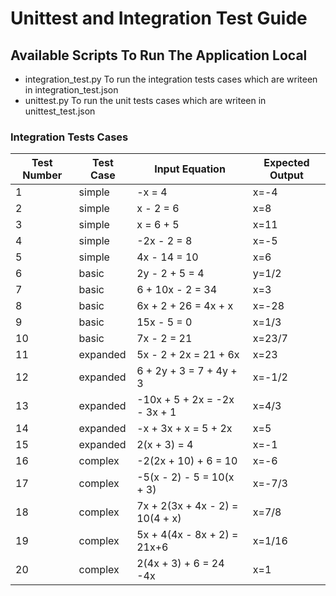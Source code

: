 # Unittest and Integration Test Guide

## Available Scripts To Run The Application Local

* integration_test.py
    To run the integration tests cases which are writeen in integration_test.json
* unittest.py
    To run the unit tests cases which are writeen in unittest_test.json


<!-- # How tests are implemented? -->

<!-- ## Unit Tests  -->




<!-- ## How to run tests? -->


<!-- # Tests Samples Results -->

<!-- ### Unit Tests -->
<!-- 
|Test Number   	| Test Case  	|  Input 	| Expected Output  	|  Results 	|
|---	|---	|---	|---	|---	|
|  1 	| simple 	| 2x + 4 = 10  	| x = 0  	| fail  	|
|  2 	| simple 	| 2x + 4 = 10  	| x = 0 	| fail  	|
|  3 	| simple 	| 2x + 4 = 10  	| x = 0 	| fail  	|
|  4 	| simple 	| 2x + 4 = 10  	| x = 0 	| fail  	|
|  5 	| simple 	| 2x + 4 = 10  	| x = 0 	| fail  	|
|  6 	| simple 	| 2x + 4 = 10  	| x = 0 	| fail  	|
|  7 	| simple 	| 2x + 4 = 10  	| x = 0 	| fail  	|
|  8 	| simple 	| 2x + 4 = 10  	| x = 0 	| fail  	|
|  9 	| simple 	| 2x + 4 = 10  	| x = 0 	| fail  	|
|  10 	| simple 	| 2x + 4 = 10  	| x = 0 	| fail  	|
|  11	| complex  	| 2x + 4 = 10  	| x = 0 	| fail  	|
|  12	| complex  	| 2x + 4 = 10  	| x = 0 	| fail  	|
|  13	| complex  	| 2x + 4 = 10  	| x = 0 	| fail  	|
|  14 	| complex  	| 2x + 4 = 10  	| x = 0 	| fail  	|
|  15	| complex  	| 2x + 4 = 10  	| x = 0 	| fail  	|
|  16	| complex  	| 2x + 4 = 10  	| x = 0 	| fail  	|
|  17	| complex  	| 2x + 4 = 10  	| x = 0 	| fail  	|
|  18	| complex  	| 2x + 4 = 10  	| x = 0 	| fail  	|
|  19	| complex  	| 2x + 4 = 10  	| x = 0 	| fail  	|
|  20	| complex  	| 2x + 4 = 10  	| x = 0 	| fail  	|

 -->

### Integration Tests Cases

| Test Number | Test Case | Input Equation | Expected Output |  
| ---	| ---	| ---	| ---	| 
| 1 | simple | -x = 4 | x=-4 |
| 2 | simple | x - 2 = 6 | x=8 |
| 3 | simple | x = 6 + 5 | x=11 |
| 4 | simple | -2x - 2 = 8 | x=-5 |
| 5 | simple | 4x - 14 = 10 | x=6 |
| 6 | basic | 2y - 2 + 5 = 4 | y=1/2 |
| 7 | basic | 6 + 10x - 2 = 34 | x=3 |
| 8 | basic | 6x + 2 + 26 = 4x + x | x=-28 |
| 9 | basic | 15x - 5 = 0 | x=1/3 |
| 10 | basic | 7x - 2 = 21 | x=23/7 |
| 11 | expanded | 5x - 2 + 2x = 21 + 6x |x=23 |
| 12 | expanded | 6 + 2y + 3 = 7 + 4y + 3 |x=-1/2 |
| 13 | expanded | -10x + 5 + 2x = -2x - 3x + 1 |x=4/3 |
| 14 | expanded | -x + 3x + x = 5 + 2x |x=5 |
| 15 | expanded | 2(x + 3) = 4 |x=-1 |
| 16 | complex | -2(2x + 10) + 6 = 10 | x=-6 |
| 17 | complex | -5(x - 2) - 5 = 10(x + 3) | x=-7/3 |
| 18 | complex | 7x + 2(3x + 4x - 2) = 10(4 + x) |  x=7/8 |
| 19 | complex | 5x + 4(4x - 8x + 2) = 21x+6 | x=1/16 |
| 20 | complex | 2(4x + 3) + 6 = 24 -4x | x=1 |



